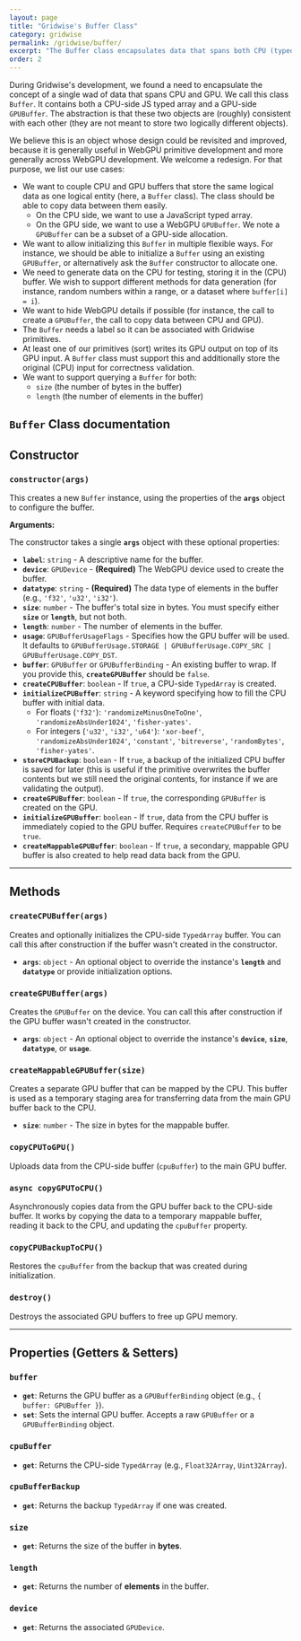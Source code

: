 ```yaml
---
layout: page
title: "Gridwise's Buffer Class"
category: gridwise
permalink: /gridwise/buffer/
excerpt: "The Buffer class encapsulates data that spans both CPU (typed arrays) and GPU (GPUBuffer), providing a unified interface for data management."
order: 2
---
```


During Gridwise's development, we found a need to encapsulate the concept of a single wad of data that spans CPU and GPU. We call this class `Buffer`. It contains both a CPU-side JS typed array and a GPU-side `GPUBuffer`. The abstraction is that these two objects are (roughly) consistent with each other (they are not meant to store two logically different objects).

We believe this is an object whose design could be revisited and improved, because it is generally useful in WebGPU primitive development and more generally across WebGPU development. We welcome a redesign. For that purpose, we list our use cases:

- We want to couple CPU and GPU buffers that store the same logical data as one logical entity (here, a `Buffer` class). The class should be able to copy data between them easily.
  - On the CPU side, we want to use a JavaScript typed array.
  - On the GPU side, we want to use a WebGPU `GPUBuffer`. We note a `GPUBuffer` can be a subset of a GPU-side allocation.
- We want to allow initializing this `Buffer` in multiple flexible ways. For instance, we should be able to initialize a `Buffer` using an existing `GPUBuffer`, or alternatively ask the `Buffer` constructor to allocate one.
- We need to generate data on the CPU for testing, storing it in the (CPU) buffer. We wish to support different methods for data generation (for instance, random numbers within a range, or a dataset where `buffer[i] = i`).
- We want to hide WebGPU details if possible (for instance, the call to create a `GPUBuffer`, the call to copy data between CPU and GPU).
- The `Buffer` needs a label so it can be associated with Gridwise primitives.
- At least one of our primitives (sort) writes its GPU output on top of its GPU input. A `Buffer` class must support this and additionally store the original (CPU) input for correctness validation.
- We want to support querying a `Buffer` for both:
  - `size` (the number of bytes in the buffer)
  - `length` (the number of elements in the buffer)

## `Buffer` Class documentation

## Constructor

### `constructor(args)`

This creates a new `Buffer` instance, using the properties of the **`args`** object to configure the buffer.

**Arguments:**

The constructor takes a single **`args`** object with these optional properties:

* **`label`**: `string` - A descriptive name for the buffer.
* **`device`**: `GPUDevice` - **(Required)** The WebGPU device used to create the buffer.
* **`datatype`**: `string` - **(Required)** The data type of elements in the buffer (e.g., `'f32'`, `'u32'`, `'i32'`).
* **`size`**: `number` - The buffer's total size in bytes. You must specify either **`size`** or **`length`**, but not both.
* **`length`**: `number` - The number of elements in the buffer.
* **`usage`**: `GPUBufferUsageFlags` - Specifies how the GPU buffer will be used. It defaults to `GPUBufferUsage.STORAGE | GPUBufferUsage.COPY_SRC | GPUBufferUsage.COPY_DST`.
* **`buffer`**: `GPUBuffer` or `GPUBufferBinding` - An existing buffer to wrap. If you provide this, **`createGPUBuffer`** should be `false`.
* **`createCPUBuffer`**: `boolean` - If `true`, a CPU-side `TypedArray` is created.
* **`initializeCPUBuffer`**: `string` - A keyword specifying how to fill the CPU buffer with initial data.
    * For floats (`'f32'`): `'randomizeMinusOneToOne'`, `'randomizeAbsUnder1024'`, `'fisher-yates'`.
    * For integers (`'u32'`, `'i32'`, `'u64'`): `'xor-beef'`, `'randomizeAbsUnder1024'`, `'constant'`, `'bitreverse'`, `'randomBytes'`, `'fisher-yates'`.
* **`storeCPUBackup`**: `boolean` - If `true`, a backup of the initialized CPU buffer is saved for later (this is useful if the primitive overwrites the buffer contents but we still need the original contents, for instance if we are validating the output).
* **`createGPUBuffer`**: `boolean` - If `true`, the corresponding `GPUBuffer` is created on the GPU.
* **`initializeGPUBuffer`**: `boolean` - If `true`, data from the CPU buffer is immediately copied to the GPU buffer. Requires `createCPUBuffer` to be `true`.
* **`createMappableGPUBuffer`**: `boolean` - If `true`, a secondary, mappable GPU buffer is also created to help read data back from the GPU.

***

## Methods

### `createCPUBuffer(args)`

Creates and optionally initializes the CPU-side `TypedArray` buffer. You can call this after construction if the buffer wasn't created in the constructor.

* **`args`**: `object` - An optional object to override the instance's **`length`** and **`datatype`** or provide initialization options.

### `createGPUBuffer(args)`

Creates the `GPUBuffer` on the device. You can call this after construction if the GPU buffer wasn't created in the constructor.

* **`args`**: `object` - An optional object to override the instance's **`device`**, **`size`**, **`datatype`**, or **`usage`**.

### `createMappableGPUBuffer(size)`

Creates a separate GPU buffer that can be mapped by the CPU. This buffer is used as a temporary staging area for transferring data from the main GPU buffer back to the CPU.

* **`size`**: `number` - The size in bytes for the mappable buffer.

### `copyCPUToGPU()`

Uploads data from the CPU-side buffer (`cpuBuffer`) to the main GPU buffer.

### `async copyGPUToCPU()`

Asynchronously copies data from the GPU buffer back to the CPU-side buffer. It works by copying the data to a temporary mappable buffer, reading it back to the CPU, and updating the `cpuBuffer` property.

### `copyCPUBackupToCPU()`

Restores the `cpuBuffer` from the backup that was created during initialization.

### `destroy()`

Destroys the associated GPU buffers to free up GPU memory.

***

## Properties (Getters & Setters)

### `buffer`

* **`get`**: Returns the GPU buffer as a `GPUBufferBinding` object (e.g., `{ buffer: GPUBuffer }`).
* **`set`**: Sets the internal GPU buffer. Accepts a raw `GPUBuffer` or a `GPUBufferBinding` object.

### `cpuBuffer`

* **`get`**: Returns the CPU-side `TypedArray` (e.g., `Float32Array`, `Uint32Array`).

### `cpuBufferBackup`

* **`get`**: Returns the backup `TypedArray` if one was created.

### `size`

* **`get`**: Returns the size of the buffer in **bytes**.

### `length`

* **`get`**: Returns the number of **elements** in the buffer.

### `device`

* **`get`**: Returns the associated `GPUDevice`.
